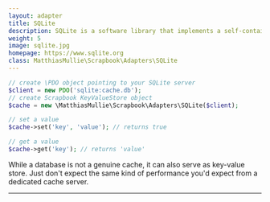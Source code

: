 ```yaml
---
layout: adapter
title: SQLite
description: SQLite is a software library that implements a self-contained, serverless, zero-configuration, transactional SQL database engine.
weight: 5
image: sqlite.jpg
homepage: https://www.sqlite.org
class: MatthiasMullie\Scrapbook\Adapters\SQLite
---
```


```php
// create \PDO object pointing to your SQLite server
$client = new PDO('sqlite:cache.db');
// create Scrapbook KeyValueStore object
$cache = new \MatthiasMullie\Scrapbook\Adapters\SQLite($client);

// set a value
$cache->set('key', 'value'); // returns true

// get a value
$cache->get('key'); // returns 'value'
```

While a database is not a genuine cache, it can also serve as key-value store.
Just don't expect the same kind of performance you'd expect from a dedicated
cache server.

<hr class="sep20">
